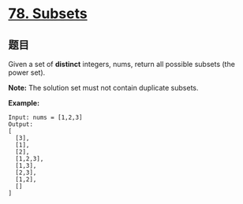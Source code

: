 # [78. Subsets](https://leetcode.com/problems/subsets/)

## 题目

Given a set of **distinct** integers, nums, return all possible subsets (the power set).

**Note:** The solution set must not contain duplicate subsets.

**Example:**

```text
Input: nums = [1,2,3]
Output:
[
  [3],
  [1],
  [2],
  [1,2,3],
  [1,3],
  [2,3],
  [1,2],
  []
]
```
